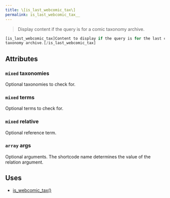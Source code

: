 ```yaml
---
title: \[is_last_webcomic_tax\]
permalink: is_last_webcomic_tax__
---
```


> Display content if the query is for a comic taxonomy archive.

```php
[is_last_webcomic_tax]Content to display if the query is for the last comic
taxonomy archive.[/is_last_webcomic_tax]
```

## Attributes

### `mixed` taxonomies
Optional taxonomies to check for.

### `mixed` terms
Optional terms to check for.

### `mixed` relative
Optional reference term.

### `array` args
Optional arguments. The shortcode name determines the
value of the relation argument.

## Uses
- [is_webcomic_tax()](is_webcomic_tax())
